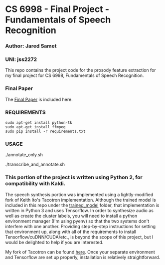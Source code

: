 # CS 6998 - Final Project - Fundamentals of Speech Recognition

### Author: Jared Samet
### UNI: jss2272

This repo contains the project code for the prosody feature extraction for my final project for CS 6998, Fundamentals of Speech Recognition.

### Final Paper

The [Final Paper](latex/final-report.pdf) is included here.

### REQUIREMENTS

```
sudo apt-get install python-tk
sudo apt-get install ffmpeg
sudo pip install -r requirements.txt
```

### USAGE

./annotate_only.sh <path-to-wav> <text>

./transcribe_and_annotate.sh <path-to-wav>

### This portion of the project is written using Python 2, for compatibility with Kaldi.

The speech synthesis portion was implemented using a lightly-modified fork of Keith Ito's Tacotron implementation. Although the trained model is included in this repo under the [trained_model](trained_model) folder, that implementation is written in Python 3 and uses Tensorflow. In order to synthesize audio as well as create the cluster labels, you will need to install a python environment manager (I'm using pyenv) so that the two systems don't interfere with one another. Providing step-by-step instructions for setting that environment up, along with all of the requirements to install Tensorflow/cuDNN/CUDA/etc., is beyond the scope of this project, but I would be delighted to help if you are interested.

My fork of Tacotron can be found [here](https://github.com/oracleofnj/tacotron). Once your separate environment and Tensorflow are set up properly, installation is relatively straightforward.
